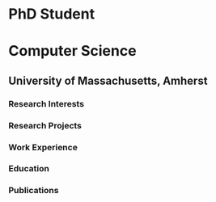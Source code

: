 # PhD Student 
# Computer Science
## University of Massachusetts, Amherst

### Research Interests


### Research Projects

### Work Experience

### Education

### Publications


